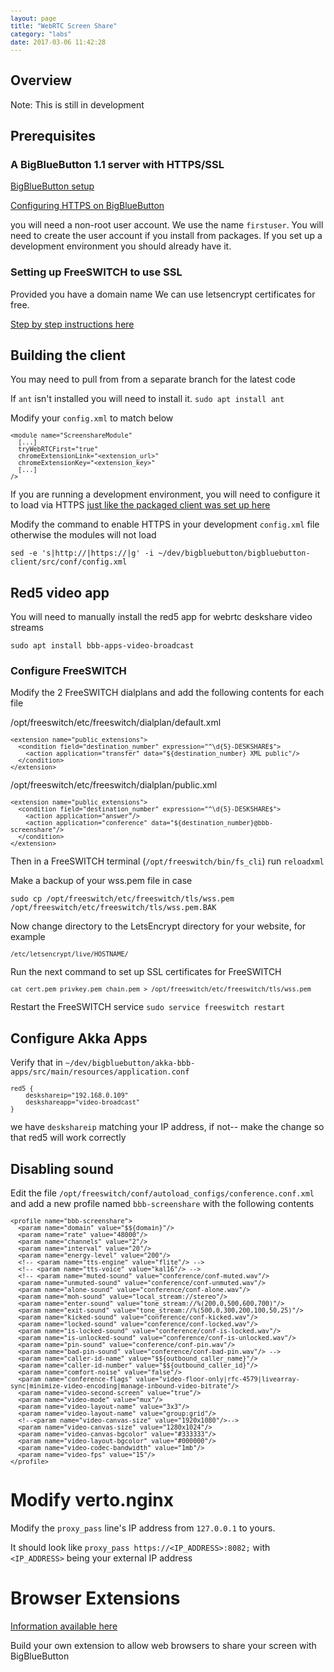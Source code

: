 ```yaml
---
layout: page
title: "WebRTC Screen Share"
category: "labs"
date: 2017-03-06 11:42:28
---
```



<style type="text/css">
pre
{
white-space: pre;
overflow-x: auto;
font-size: 0.85em;
font-family: Monaco,Menlo,Consolas,"Courier New",monospace;
}
</style>

## Overview

Note: This is still in development

## Prerequisites

### A BigBlueButton 1.1 server with HTTPS/SSL

[BigBlueButton setup](/install/install.html)

[Configuring HTTPS on BigBlueButton](/install/install.html#configuring-https-on-bigbluebutton)

you will need a non-root user account. We use the name `firstuser`. You will need to create the user account if you install from packages. If you set up a development environment you should already have it.

### Setting up FreeSWITCH to use SSL

Provided you have a domain name We can use letsencrypt certificates for free.

[Step by step instructions here](/install/install.html#using-lets-encrypt)

## Building the client

You may need to pull from from a separate branch for the latest code

If `ant` isn't installed you will need to install it. `sudo apt install ant`

Modify your `config.xml` to match below

```
<module name="ScreenshareModule"
  [...]
  tryWebRTCFirst="true"
  chromeExtensionLink="<extension_url>"
  chromeExtensionKey="<extension_key>"
  [...]
/>
```

If you are running a development environment, you will need to configure it to load via HTTPS [just like the packaged client was set up here](/install/install.html#configure-bigbluebutton-to-load-session-via-https)

Modify the command to enable HTTPS in your development `config.xml` file otherwise the modules will not load

`sed -e 's|http://|https://|g' -i ~/dev/bigbluebutton/bigbluebutton-client/src/conf/config.xml`

## Red5 video app

You will need to manually install the red5 app for webrtc deskshare video streams

`sudo apt install bbb-apps-video-broadcast`

### Configure FreeSWITCH

Modify the 2 FreeSWITCH dialplans and add the following contents for each file

/opt/freeswitch/etc/freeswitch/dialplan/default.xml

```
<extension name="public_extensions">
  <condition field="destination_number" expression="^\d{5}-DESKSHARE$">
    <action application="transfer" data="${destination_number} XML public"/>
  </condition>
</extension>
```

/opt/freeswitch/etc/freeswitch/dialplan/public.xml

```
<extension name="public_extensions">
  <condition field="destination_number" expression="^\d{5}-DESKSHARE$">
    <action application="answer"/>
    <action application="conference" data="${destination_number}@bbb-screenshare"/>
  </condition>
</extension>
```

Then in a FreeSWITCH terminal (`/opt/freeswitch/bin/fs_cli`) run `reloadxml`

Make a backup of your wss.pem file in case

`sudo cp /opt/freeswitch/etc/freeswitch/tls/wss.pem /opt/freeswitch/etc/freeswitch/tls/wss.pem.BAK`

Now change directory to the LetsEncrypt directory for your website, for example 

```
/etc/letsencrypt/live/HOSTNAME/
```

Run the next command to set up SSL certificates for FreeSWITCH

```
cat cert.pem privkey.pem chain.pem > /opt/freeswitch/etc/freeswitch/tls/wss.pem
```

Restart the FreeSWITCH service `sudo service freeswitch restart`

## Configure Akka Apps

Verify that in `~/dev/bigbluebutton/akka-bbb-apps/src/main/resources/application.conf`

```
red5 {
    deskshareip="192.168.0.109"
    deskshareapp="video-broadcast"
}
```

we have `deskshareip` matching your IP address, if not-- make the change so that red5 will work correctly

## Disabling sound

Edit the file `/opt/freeswitch/conf/autoload_configs/conference.conf.xml` and add a new profile named `bbb-screenshare` with the following contents

```
<profile name="bbb-screenshare">
  <param name="domain" value="$${domain}"/>
  <param name="rate" value="48000"/>
  <param name="channels" value="2"/>
  <param name="interval" value="20"/>
  <param name="energy-level" value="200"/>
  <!-- <param name="tts-engine" value="flite"/> -->
  <!-- <param name="tts-voice" value="kal16"/> -->
  <!-- <param name="muted-sound" value="conference/conf-muted.wav"/>
  <param name="unmuted-sound" value="conference/conf-unmuted.wav"/>
  <param name="alone-sound" value="conference/conf-alone.wav"/>
  <param name="moh-sound" value="local_stream://stereo"/>
  <param name="enter-sound" value="tone_stream://%(200,0,500,600,700)"/>
  <param name="exit-sound" value="tone_stream://%(500,0,300,200,100,50,25)"/>
  <param name="kicked-sound" value="conference/conf-kicked.wav"/>
  <param name="locked-sound" value="conference/conf-locked.wav"/>
  <param name="is-locked-sound" value="conference/conf-is-locked.wav"/>
  <param name="is-unlocked-sound" value="conference/conf-is-unlocked.wav"/>
  <param name="pin-sound" value="conference/conf-pin.wav"/>
  <param name="bad-pin-sound" value="conference/conf-bad-pin.wav"/> -->
  <param name="caller-id-name" value="$${outbound_caller_name}"/>
  <param name="caller-id-number" value="$${outbound_caller_id}"/>
  <param name="comfort-noise" value="false"/>
  <param name="conference-flags" value="video-floor-only|rfc-4579|livearray-sync|minimize-video-encoding|manage-inbound-video-bitrate"/>
  <param name="video-second-screen" value="true"/>
  <param name="video-mode" value="mux"/>
  <param name="video-layout-name" value="3x3"/>
  <param name="video-layout-name" value="group:grid"/>
  <!--<param name="video-canvas-size" value="1920x1080"/>-->
  <param name="video-canvas-size" value="1280x1024"/>
  <param name="video-canvas-bgcolor" value="#333333"/>
  <param name="video-layout-bgcolor" value="#000000"/>
  <param name="video-codec-bandwidth" value="1mb"/>
  <param name="video-fps" value="15"/>
</profile>
```

# Modify verto.nginx

  Modify the `proxy_pass` line's IP address from `127.0.0.1` to yours.
  
  It should look like `proxy_pass https://<IP_ADDRESS>:8082;` with `<IP_ADDRESS>` being your external IP address

# Browser Extensions

  [Information available here](https://github.com/bigbluebutton/bigbluebutton/tree/master/bbb-screenshare/webrtc-extensions)

  Build your own extension to allow web browsers to share your screen with BigBlueButton
